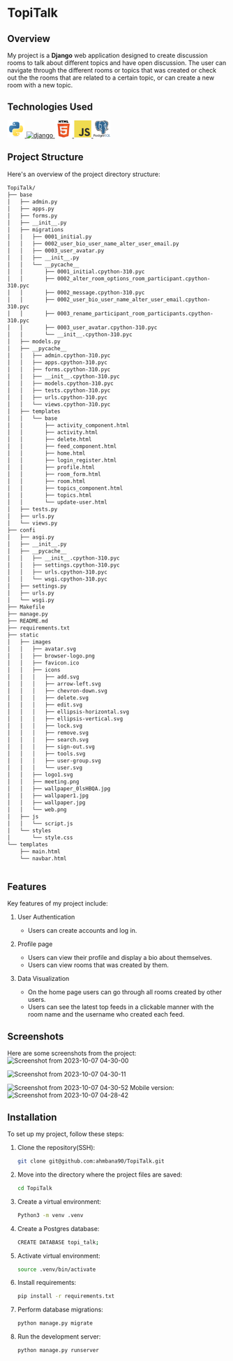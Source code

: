 # TopiTalk 

## Overview

My project is a **Django** web application designed to create discussion rooms to talk about different topics and have open discussion.
The user can navigate through the different rooms  or topics that was created or check out the the rooms that are related to a certain topic, or can create a new room with a new topic.

## Technologies Used

<p align="left"> <a href="https://www.djangoproject.com/" target="_blank" rel="noreferrer">
 <img src="https://raw.githubusercontent.com/devicons/devicon/master/icons/python/python-original.svg" alt="python" width="40" height="40"/> <img src="https://cdn.worldvectorlogo.com/logos/django.svg" alt="django" width="40" height="40"/> </a> <a href="https://www.w3.org/html/" target="_blank" rel="noreferrer"> <img src="https://raw.githubusercontent.com/devicons/devicon/master/icons/html5/html5-original-wordmark.svg" alt="html5" width="40" height="40"/> </a> <a href="https://developer.mozilla.org/en-US/docs/Web/JavaScript" target="_blank" rel="noreferrer"> <img src="https://raw.githubusercontent.com/devicons/devicon/master/icons/javascript/javascript-original.svg" alt="javascript" width="40" height="40"/> </a> <a href="https://www.postgresql.org" target="_blank" rel="noreferrer"> <img src="https://raw.githubusercontent.com/devicons/devicon/master/icons/postgresql/postgresql-original-wordmark.svg" alt="postgresql" width="40" height="40"/> </a> <a href="https://www.python.org" target="_blank" rel="noreferrer"> </a> </p>



## Project Structure

Here's an overview of the project directory structure:

``` 
TopiTalk/
├── base
│   ├── admin.py
│   ├── apps.py
│   ├── forms.py
│   ├── __init__.py
│   ├── migrations
│   │   ├── 0001_initial.py
│   │   ├── 0002_user_bio_user_name_alter_user_email.py
│   │   ├── 0003_user_avatar.py
│   │   ├── __init__.py
│   │   └── __pycache__
│   │       ├── 0001_initial.cpython-310.pyc
│   │       ├── 0002_alter_room_options_room_participant.cpython-310.pyc
│   │       ├── 0002_message.cpython-310.pyc
│   │       ├── 0002_user_bio_user_name_alter_user_email.cpython-310.pyc
│   │       ├── 0003_rename_participant_room_participants.cpython-310.pyc
│   │       ├── 0003_user_avatar.cpython-310.pyc
│   │       └── __init__.cpython-310.pyc
│   ├── models.py
│   ├── __pycache__
│   │   ├── admin.cpython-310.pyc
│   │   ├── apps.cpython-310.pyc
│   │   ├── forms.cpython-310.pyc
│   │   ├── __init__.cpython-310.pyc
│   │   ├── models.cpython-310.pyc
│   │   ├── tests.cpython-310.pyc
│   │   ├── urls.cpython-310.pyc
│   │   └── views.cpython-310.pyc
│   ├── templates
│   │   └── base
│   │       ├── activity_component.html
│   │       ├── activity.html
│   │       ├── delete.html
│   │       ├── feed_component.html
│   │       ├── home.html
│   │       ├── login_register.html
│   │       ├── profile.html
│   │       ├── room_form.html
│   │       ├── room.html
│   │       ├── topics_component.html
│   │       ├── topics.html
│   │       └── update-user.html
│   ├── tests.py
│   ├── urls.py
│   └── views.py
├── confi
│   ├── asgi.py
│   ├── __init__.py
│   ├── __pycache__
│   │   ├── __init__.cpython-310.pyc
│   │   ├── settings.cpython-310.pyc
│   │   ├── urls.cpython-310.pyc
│   │   └── wsgi.cpython-310.pyc
│   ├── settings.py
│   ├── urls.py
│   └── wsgi.py
├── Makefile
├── manage.py
├── README.md
├── requirements.txt
├── static
│   ├── images
│   │   ├── avatar.svg
│   │   ├── browser-logo.png
│   │   ├── favicon.ico
│   │   ├── icons
│   │   │   ├── add.svg
│   │   │   ├── arrow-left.svg
│   │   │   ├── chevron-down.svg
│   │   │   ├── delete.svg
│   │   │   ├── edit.svg
│   │   │   ├── ellipsis-horizontal.svg
│   │   │   ├── ellipsis-vertical.svg
│   │   │   ├── lock.svg
│   │   │   ├── remove.svg
│   │   │   ├── search.svg
│   │   │   ├── sign-out.svg
│   │   │   ├── tools.svg
│   │   │   ├── user-group.svg
│   │   │   └── user.svg
│   │   ├── logo1.svg
│   │   ├── meeting.png
│   │   ├── wallpaper_0lsHBQA.jpg
│   │   ├── wallpaper1.jpg
│   │   ├── wallpaper.jpg
│   │   └── web.png
│   ├── js
│   │   └── script.js
│   └── styles
│       └── style.css
└── templates
    ├── main.html
    └── navbar.html
   
``````


## Features

Key features of my project include:

1. User Authentication
   - Users can create accounts and log in.

2. Profile page
   - Users can view their profile and display a bio about themselves.
   - Users can view rooms that was created by them.

3. Data Visualization
   - On the home page users can go through all rooms created by other users.
   - Users can see the latest top feeds in a clickable manner with the room name and the username who created each feed.

## Screenshots

Here are some screenshots from the project:
![Screenshot from 2023-10-07 04-30-00](https://github.com/ahmbana90/TopiTalk/assets/124783249/f2eb1311-e83d-42fd-bc16-97fd48484dd7)

![Screenshot from 2023-10-07 04-30-11](https://github.com/ahmbana90/TopiTalk/assets/124783249/2f1d6a36-f3d6-4354-88ed-c962076f7b87)

![Screenshot from 2023-10-07 04-30-52](https://github.com/ahmbana90/TopiTalk/assets/124783249/a2745846-5da0-4bd1-85d0-eab8edd1b43c)
Mobile version:
![Screenshot from 2023-10-07 04-28-42](https://github.com/ahmbana90/TopiTalk/assets/124783249/9d56ec2d-d3be-420a-a87e-fb73ca5513fc)

## Installation

To set up my project, follow these steps:

1. Clone the repository(SSH):

   ```bash
   git clone git@github.com:ahmbana90/TopiTalk.git
   ``````
2. Move into the directory where the project files are saved:

   ```bash
   cd TopiTalk
   ``````
3. Create a virtual environment:

   ```bash
   Python3 -m venv .venv
   ``````
4. Create a Postgres database:

   ```bash
   CREATE DATABASE topi_talk;
   ``````
5. Activate virtual environment:

   ```bash
   source .venv/bin/activate
   ``````
6. Install requirements:

   ```bash
   pip install -r requirements.txt
   ``````
7. Perform database migrations:

   ```bash
   python manage.py migrate
   ``````
8. Run the development server:

   ```bash
   python manage.py runserver
   ``````

